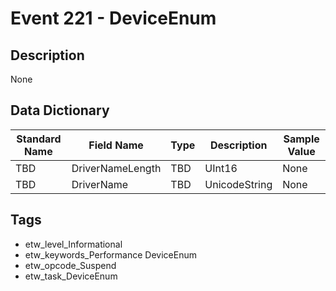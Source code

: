 # Event 221 - DeviceEnum

## Description
None

## Data Dictionary
|Standard Name|Field Name|Type|Description|Sample Value|
|---|---|---|---|---|
|TBD|DriverNameLength|TBD|UInt16|None|None|
|TBD|DriverName|TBD|UnicodeString|None|None|

## Tags
* etw_level_Informational
* etw_keywords_Performance DeviceEnum
* etw_opcode_Suspend
* etw_task_DeviceEnum